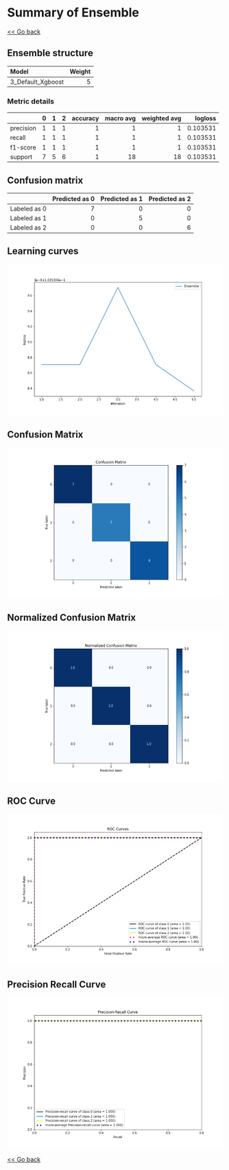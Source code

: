 # Summary of Ensemble

[<< Go back](../README.md)


## Ensemble structure
| Model             |   Weight |
|:------------------|---------:|
| 3_Default_Xgboost |        5 |

### Metric details
|           |   0 |   1 |   2 |   accuracy |   macro avg |   weighted avg |   logloss |
|:----------|----:|----:|----:|-----------:|------------:|---------------:|----------:|
| precision |   1 |   1 |   1 |          1 |           1 |              1 |  0.103531 |
| recall    |   1 |   1 |   1 |          1 |           1 |              1 |  0.103531 |
| f1-score  |   1 |   1 |   1 |          1 |           1 |              1 |  0.103531 |
| support   |   7 |   5 |   6 |          1 |          18 |             18 |  0.103531 |


## Confusion matrix
|              |   Predicted as 0 |   Predicted as 1 |   Predicted as 2 |
|:-------------|-----------------:|-----------------:|-----------------:|
| Labeled as 0 |                7 |                0 |                0 |
| Labeled as 1 |                0 |                5 |                0 |
| Labeled as 2 |                0 |                0 |                6 |

## Learning curves
![Learning curves](learning_curves.png)
## Confusion Matrix

![Confusion Matrix](confusion_matrix.png)


## Normalized Confusion Matrix

![Normalized Confusion Matrix](confusion_matrix_normalized.png)


## ROC Curve

![ROC Curve](roc_curve.png)


## Precision Recall Curve

![Precision Recall Curve](precision_recall_curve.png)



[<< Go back](../README.md)
